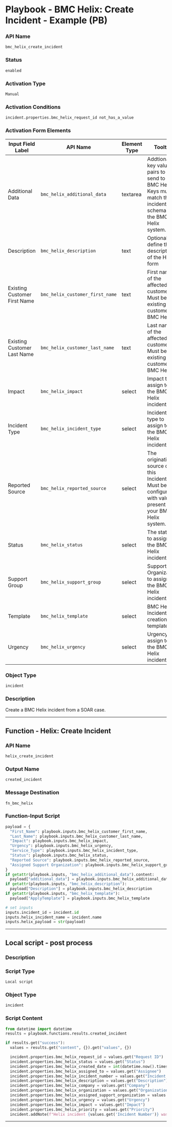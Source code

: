 <!--
    DO NOT MANUALLY EDIT THIS FILE
    THIS FILE IS AUTOMATICALLY GENERATED WITH resilient-sdk codegen
    Generated with resilient-sdk v50.0.151
-->

# Playbook - BMC Helix: Create Incident - Example (PB)

### API Name
`bmc_helix_create_incident`

### Status
`enabled`

### Activation Type
`Manual`

### Activation Conditions
`incident.properties.bmc_helix_request_id not_has_a_value`

### Activation Form Elements
| Input Field Label | API Name | Element Type | Tooltip | Requirement |
| ----------------- | -------- | ------------ | ------- | ----------- |
| Additional Data | `bmc_helix_additional_data` | textarea | Addtional key value pairs to send to BMC Helix. Keys must match the incident schema in the BMC Helix system. | Optional |
| Description | `bmc_helix_description` | text | Optionally, define the description of the Helix form | Optional |
| Existing Customer First Name | `bmc_helix_customer_first_name` | text | First name of the affected customer. Must be an existing customer on BMC Helix. | Always |
| Existing Customer Last Name | `bmc_helix_customer_last_name` | text | Last name of the affected customer. Must be an existing customer on BMC Helix. | Always |
| Impact | `bmc_helix_impact` | select | Impact to assign to the BMC Helix incident | Always |
| Incident Type | `bmc_helix_incident_type` | select | Incident type to assign to the BMC Helix incident. | Always |
| Reported Source | `bmc_helix_reported_source` | select | The originating source of this Incident. Must be configured with values present in your BMC Helix system. | Always |
| Status | `bmc_helix_status` | select | The status to assign to the BMC Helix incident | Always |
| Support Group | `bmc_helix_support_group` | select | Support Organization to assign the BMC Helix incident to | Always |
| Template | `bmc_helix_template` | select | BMC Helix Incident creation template | Optional |
| Urgency | `bmc_helix_urgency` | select | Urgency to assign to the BMC Helix incident | Always |

### Object Type
`incident`

### Description
Create a BMC Helix incident from a SOAR case.


---
## Function - Helix: Create Incident

### API Name
`helix_create_incident`

### Output Name
`created_incident`

### Message Destination
`fn_bmc_helix`

### Function-Input Script
```python
payload = {
  "First_Name": playbook.inputs.bmc_helix_customer_first_name,
  "Last_Name": playbook.inputs.bmc_helix_customer_last_name,
  "Impact": playbook.inputs.bmc_helix_impact,
  "Urgency": playbook.inputs.bmc_helix_urgency,
  "Service_Type": playbook.inputs.bmc_helix_incident_type,
  "Status": playbook.inputs.bmc_helix_status,
  "Reported Source": playbook.inputs.bmc_helix_reported_source,
  "Assigned Support Organization": playbook.inputs.bmc_helix_support_group
}
if getattr(playbook.inputs, "bmc_helix_additional_data").content:
  payload["additional_data"] = playbook.inputs.bmc_helix_additional_data.content
if getattr(playbook.inputs, "bmc_helix_description"):
  payload["Description"] = playbook.inputs.bmc_helix_description
if getattr(playbook.inputs, "bmc_helix_template"):
  payload["ApplyTemplate"] = playbook.inputs.bmc_helix_template

# set inputs
inputs.incident_id = incident.id
inputs.helix_incident_name = incident.name
inputs.helix_payload = str(payload)
```

---

## Local script - post process

### Description


### Script Type
`Local script`

### Object Type
`incident`

### Script Content
```python
from datetime import datetime
results = playbook.functions.results.created_incident

if results.get("success"):
  values = results.get("content", {}).get("values", {})

  incident.properties.bmc_helix_request_id = values.get("Request ID")
  incident.properties.bmc_helix_status = values.get("Status")
  incident.properties.bmc_helix_created_date = int(datetime.now().timestamp()*1000)
  incident.properties.bmc_helix_assigned_to = values.get("Assignee")
  incident.properties.bmc_helix_incident_number = values.get("Incident Number")
  incident.properties.bmc_helix_description = values.get("Description")
  incident.properties.bmc_helix_company = values.get("Company")
  incident.properties.bmc_helix_organization = values.get("Organization")
  incident.properties.bmc_helix_assigned_support_organization = values.get("Assigned Support Organization")
  incident.properties.bmc_helix_urgency = values.get("Urgency")
  incident.properties.bmc_helix_impact = values.get("Impact")
  incident.properties.bmc_helix_priority = values.get("Priority")
  incident.addNote(f"Helix incident {values.get('Incident Number')} was successfully created from SOAR incident {incident.id}.")
```

---

